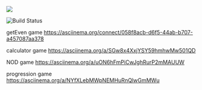 <a href="https://codeclimate.com/github/codeclimate/codeclimate/maintainability"><img src="https://api.codeclimate.com/v1/badges/a99a88d28ad37a79dbf6/maintainability" /></a>

![Build Status](https://github.com/Krylya/frontend-project-lvl1/actions/workflows/main.yml/badge.svg?branch=main)

getEven game
https://asciinema.org/connect/058f8acb-d6f5-44ab-b707-a457087aa378

calculator game
https://asciinema.org/a/SGw8x4XxjYSY59hmhwMw501QD

NOD game
https://asciinema.org/a/uON6hFmPiCwJghRurP2mMAUUW

progression game
https://asciinema.org/a/NYfXLebMWpNEMHuRnQlwGmMWu


